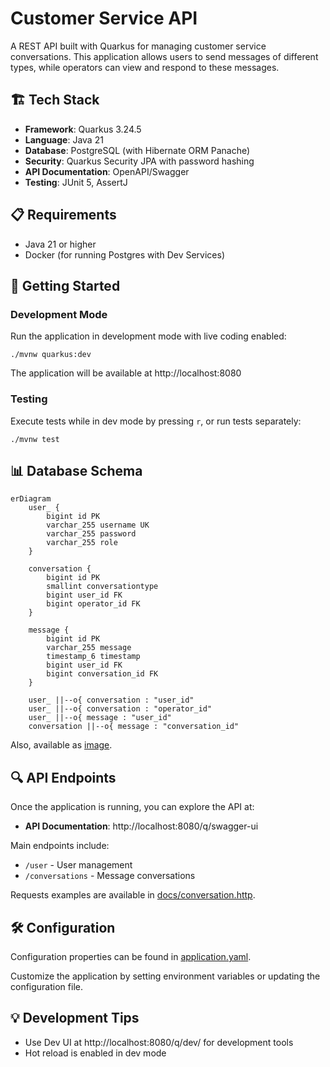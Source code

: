 # Customer Service API

A REST API built with Quarkus for managing customer service conversations. This application allows users to send messages of different types, while operators can view and respond to these messages.

## 🏗️ Tech Stack

- **Framework**: Quarkus 3.24.5
- **Language**: Java 21
- **Database**: PostgreSQL (with Hibernate ORM Panache)
- **Security**: Quarkus Security JPA with password hashing
- **API Documentation**: OpenAPI/Swagger
- **Testing**: JUnit 5, AssertJ

## 📋 Requirements

- Java 21 or higher
- Docker (for running Postgres with Dev Services)

## 🚀 Getting Started

### Development Mode

Run the application in development mode with live coding enabled:

```shell
./mvnw quarkus:dev
```

The application will be available at http://localhost:8080

### Testing

Execute tests while in dev mode by pressing `r`, or run tests separately:

```shell
./mvnw test
```

## 📊 Database Schema

```mermaid
erDiagram
    user_ {
        bigint id PK
        varchar_255 username UK
        varchar_255 password
        varchar_255 role
    }
    
    conversation {
        bigint id PK
        smallint conversationtype
        bigint user_id FK
        bigint operator_id FK
    }
    
    message {
        bigint id PK
        varchar_255 message
        timestamp_6 timestamp
        bigint user_id FK
        bigint conversation_id FK
    }
    
    user_ ||--o{ conversation : "user_id"
    user_ ||--o{ conversation : "operator_id"
    user_ ||--o{ message : "user_id"
    conversation ||--o{ message : "conversation_id"
```
Also, available as [image](/imgs/db.png).

## 🔍 API Endpoints

Once the application is running, you can explore the API at:

- **API Documentation**: http://localhost:8080/q/swagger-ui

Main endpoints include:

- `/user` - User management
- `/conversations` - Message conversations

Requests examples are available in [docs/conversation.http](docs/conversation.http).

## 🛠️ Configuration

Configuration properties can be found in [application.yaml](src/main/resources/application.yaml).

Customize the application by setting environment variables or updating the configuration file.

## 💡 Development Tips

- Use Dev UI at http://localhost:8080/q/dev/ for development tools
- Hot reload is enabled in dev mode
